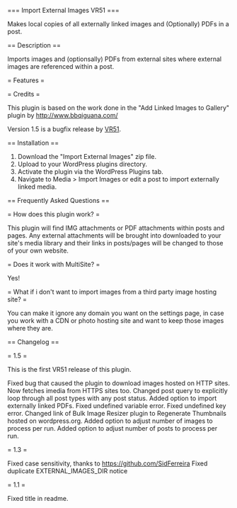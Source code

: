 === Import External Images VR51 ===

Makes local copies of all externally linked images and (Optionally) PDFs in a post.

== Description ==

Imports images and (optionsally) PDFs from external sites where external images are referenced within a post.

= Features =

= Credits =

This plugin is based on the work done in the "Add Linked Images to Gallery" plugin by http://www.bbqiguana.com/

Version 1.5 is a bugfix release by [VR51](https://github.com/VR51/import-external-images).

== Installation ==

1. Download the "Import External Images" zip file.
2. Upload to your WordPress plugins directory.
3. Activate the plugin via the WordPress Plugins tab.
4. Navigate to Media > Import Images or edit a post to import externally linked media.

== Frequently Asked Questions ==

= How does this plugin work? =

This plugin will find IMG attachments or PDF attachments within posts and pages. Any external attachments will be brought into downloaded to your site's media library and their links in posts/pages will be changed to those of your own website.

= Does it work with MultiSite? =

Yes!

= What if i don't want to import images from a third party image hosting site? =

You can make it ignore any domain you want on the settings page, in case you work with a CDN or photo hosting site and want to keep those images where they are.

== Changelog ==

= 1.5 =

This is the first VR51 release of this plugin.

Fixed bug that caused the plugin to download images hosted on HTTP sites. Now fetches imedia from HTTPS sites too.
Changed post query to explicitly loop through all post types with any post status.
Added option to import externally linked PDFs.
Fixed undefined variable error.
Fixed undefined key error.
Changed link of Bulk Image Resizer plugin to Regenerate Thumbnails hosted on wordpress.org.
Added option to adjust number of images to process per run.
Added option to adjust number of posts to process per run.

= 1.3 =

Fixed case sensitivity, thanks to https://github.com/SidFerreira
Fixed duplicate EXTERNAL_IMAGES_DIR notice

= 1.1 =

Fixed title in readme.

